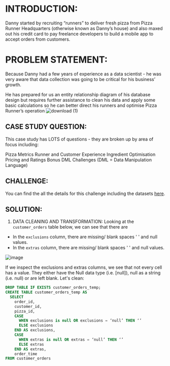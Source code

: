 # INTRODUCTION:
Danny started by recruiting “runners” to deliver fresh pizza from Pizza Runner Headquarters (otherwise known as Danny’s house) and also maxed out his credit card to pay freelance developers to build a mobile app to accept orders from customers.

# PROBLEM STATEMENT:
Because Danny had a few years of experience as a data scientist - he was very aware that data collection was going to be critical for his business’ growth.

He has prepared for us an entity relationship diagram of his database design but requires further assistance to clean his data and apply some basic calculations so he can better direct his runners and optimise Pizza Runner’s operation
![download (1)](https://github.com/lethuyngocan/SQL-challenge/assets/94544459/5e28675f-51cf-49bd-b446-47fee97c9195)

## CASE STUDY QUESTION:
This case study has LOTS of questions - they are broken up by area of focus including:

Pizza Metrics
Runner and Customer Experience
Ingredient Optimisation
Pricing and Ratings
Bonus DML Challenges (DML = Data Manipulation Language)

## CHALLENGE:
You can find the all the details for this challenge including the datasets [here](https://8weeksqlchallenge.com/case-study-2/).

## SOLUTION:
1) DATA CLEANING AND TRANSFORMATION:
Looking at the `customer_orders` table below, we can see that there are
- In the `exclusions` column, there are missing/ blank spaces ' ' and null values. 
- In the `extras` column, there are missing/ blank spaces ' ' and null values.

![image](https://github.com/yaswanthteja/SQL_Dannys_Pizza_Runner_CaseStudy2-/blob/master/images/Data%20Cleaning%20%26%20Transformation/solution1.png)

If we inspect the exclusions and extras columns, we see that not every cell has a value. They either have the Null data type (i.e. [null]), null as a string (i.e. null) or are left blank. Let's clean:
````sql
DROP TABLE IF EXISTS customer_orders_temp;
CREATE TABLE customer_orders_temp AS
  SELECT 
    order_id, 
    customer_id, 
    pizza_id, 
    CASE
      WHEN exclusions is null OR exclusions = ‘null’ THEN ‘’
      ELSE exclusions
    END AS exclusions,
    CASE
      WHEN extras is null OR extras = ‘null’ THEN ‘’
      ELSE extras
    END AS extras,
    order_time
FROM customer_orders
````

